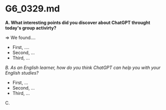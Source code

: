 # G6_0329.md

**A. What interesting points did you discover about ChatGPT throught today's group activirty?**

=> We found....

- First, ....
- Second, ...
- Third, ...

_B. As an English learner, how do you think ChatGPT can help you with your English studies?_

* First, ...
* Second, ...
* Third, ...

C. 
